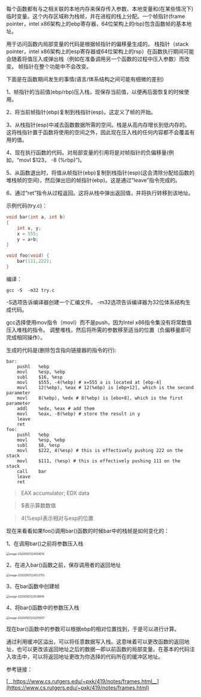 每个函数都有与之相关联的本地内存来保存传入参数、本地变量和(在某些情况下)临时变量。这个内存区域称为栈帧，并在进程的栈上分配。一个帧指针(frame pointer，intel x86架构上的ebp寄存器，64位架构上的rbp)包含函数帧的基本地址。

用于访问函数内局部变量的代码是根据帧指针的偏移量生成的。 栈指针（stack pointer，intel x86架构上的esp寄存器或64位架构上的rsp）在函数执行期间可能会随着将值压入或弹出栈（例如在准备调用另一个函数的过程中压入参数）而改变。 帧指针在整个功能中不会改变。

下面是在函数期间发生的事情(语言/体系结构之间可能有细微的差别)

1、帧指针的当前值(ebp/rbp)压入栈，现保存当前值，以便再后面恢复的时候使用。

2、将当前帧指针(ebp)复制到栈指针(esp)。这定义了帧的开始。

3、从栈指针(esp)中减去函数数据所需的空间。栈是从高内存增长到低内存的。这将栈指针置于函数将使用的空间之外，因此现在压入栈的任何内容都不会覆盖有用的值。

4、现在执行函数的代码。对局部变量的引用将是对帧指针的负偏移量(例如，“movl $123， -8 (%rbp)”)。

5、从函数退出时，将值从帧指针(ebp)复制到栈指针(esp)(这会清除分配给函数的堆栈帧的空间)，然后弹出旧的帧指针(ebp)。这是通过“leave”指令完成的。

6、通过“ret”指令从过程返回。这将从栈中弹出返回值，并将执行转移到该地址。



示例代码(try.c)：

```c
void bar(int a, int b)
{
    int x, y;
    x = 555;
    y = a+b;
}

void foo(void) {
    bar(111,222);
}
```

编译：

```text
gcc -S  -m32 try.c
```

-S选项告诉编译器创建一个汇编文件。 -m32选项告诉编译器为32位体系结构生成代码。

gcc选择使用mov指令（movl）而不是push，因为Intel x86指令集没有将常数值压入堆栈的指令。 调整堆栈，然后将所需的参数移至适当的位置（负偏移量即可完成相同操作）。

生成的代码是(删除包含指向链接器的指令的行):

```text
bar:
    pushl   %ebp
    movl    %esp, %ebp
    subl    $16, %esp
    movl    $555, -4(%ebp) # x=555 a is located at [ebp-4]
    movl    12(%ebp), %eax # 12(%ebp) is [ebp+12], which is the second parameter
    movl    8(%ebp), %edx # 8(%ebp) is [ebo+8], which is the first parameter
    addl    %edx, %eax # add them
    movl    %eax, -8(%ebp) # store the result in y
    leave
    ret
foo:
    pushl   %ebp
    movl    %esp, %ebp
    subl    $8, %esp
    movl    $222, 4(%esp) # this is effectively pushing 222 on the stack
    movl    $111, (%esp) # this is effectively pushing 111 on the stack
    call    bar
    leave
    ret
```

> EAX accumulator; EDX data

> $表示算数数值

> 4(%esp)表示相对与esp的位置



现在来看看如果foo()调用bar()函数的时候bar中的栈帧是如何变化的：

1、在调用bar()之前将参数压入栈

<img src="imgs/image-20200507224104014.png" alt="image-20200507224104014" style="zoom:50%;" />



2、在进入bar()函数之前，保存调用者的返回地址

<img src="imgs/image-20200507224123753.png" alt="image-20200507224123753" style="zoom:50%;" />

3、在bar函数中创建帧

<img src="imgs/image-20200507224138919.png" alt="image-20200507224138919" style="zoom:50%;" />

4、将bar()函数中的参数压入栈

<img src="imgs/image-20200507224205017.png" alt="image-20200507224205017" style="zoom:50%;" />

现在bar()函数中的参数可以根据ebp的相对位置找到，于是可以进行计算。

通过利用缓冲区溢出，可以将任意数据写入栈。这意味着可以更改函数的返回地址，也可以更改该返回地址之后的数据—即以前函数的局部变量。在基本的代码注入攻击中，可以将返回地址更改为你选择的代码所在的缓冲区地址。

参考链接：

[__https://www.cs.rutgers.edu/~pxk/419/notes/frames.html__](https://www.cs.rutgers.edu/~pxk/419/notes/frames.html)



